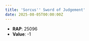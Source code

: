 ```yaml
---
title: 'Sorcus'' Sword of Judgement'
date: 2025-08-05T00:00:00Z
---
```

- **RAP**: 25096
- **Value**: -1
